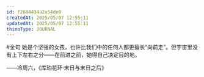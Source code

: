 ```yaml
---
id: f2684434a2a54de0
createdAt: 2025/05/07 12:55:11
updatedAt: 2025/05/07 12:55:11
thinoType: JOURNAL
---
```

#金句 她是个坚强的女孩，也许比我们中的任何人都更擅长“向前走”。但宇宙里没有上下左右之分——在前进之前，她得自己决定目的地。

——冷周六，《库珀花环·末日与末日之后》